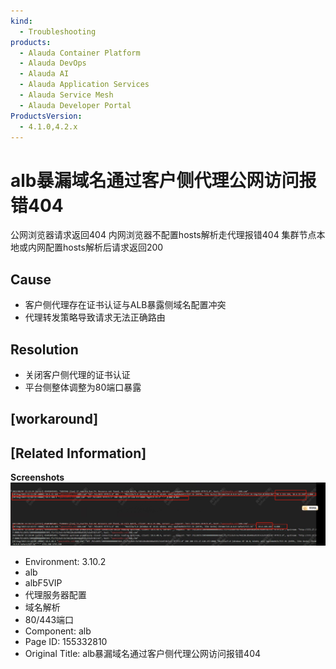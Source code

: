 ```yaml
---
kind:
  - Troubleshooting
products:
  - Alauda Container Platform
  - Alauda DevOps
  - Alauda AI
  - Alauda Application Services
  - Alauda Service Mesh
  - Alauda Developer Portal
ProductsVersion:
  - 4.1.0,4.2.x
---
```

<!-- A type of document that involves encountering a fault, diagnosing it, performing root cause analysis, and providing solutions. -->

# alb暴漏域名通过客户侧代理公网访问报错404

公网浏览器请求返回404 内网浏览器不配置hosts解析走代理报错404 集群节点本地或内网配置hosts解析后请求返回200

## Cause
- 客户侧代理存在证书认证与ALB暴露侧域名配置冲突
- 代理转发策略导致请求无法正确路由

## Resolution
- 关闭客户侧代理的证书认证
- 平台侧整体调整为80端口暴露

## [workaround]

## [Related Information]
**Screenshots**
![](assets/albbao-lou-yu-ming-tong-guo-ke-hu-ce-dai-li-gong-wang-fang-wen-bao-cuo-404/image2023-8-11_11-33-55.png)
- Environment: 3.10.2
- alb
- albF5VIP
- 代理服务器配置
- 域名解析
- 80/443端口
- Component: alb
- Page ID: 155332810
- Original Title: alb暴漏域名通过客户侧代理公网访问报错404
